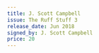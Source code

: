 ```yaml
---
title: J. Scott Campbell
issue: The Ruff Stuff 3
release_date: Jun 2018
signed_by: J. Scott Campbell
price: 20
---
```

